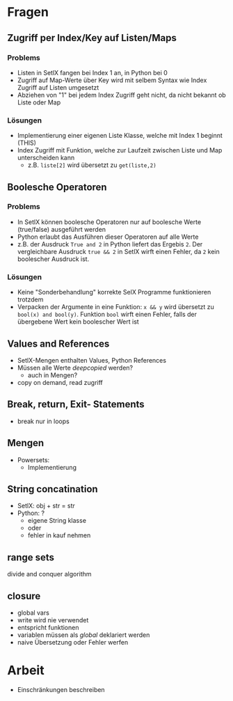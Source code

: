 # Fragen

## Zugriff per Index/Key auf Listen/Maps

### Problems

- Listen in SetlX fangen bei Index 1 an, in Python bei 0
- Zugriff auf Map-Werte über Key wird mit selbem Syntax wie Index Zugriff auf Listen umgesetzt
- Abziehen von "1" bei jedem Index Zugriff geht nicht, da nicht bekannt ob Liste oder Map

### Lösungen

- Implementierung einer eigenen Liste Klasse, welche mit Index 1 beginnt (THIS)
- Index Zugriff mit Funktion, welche zur Laufzeit zwischen Liste und Map unterscheiden kann
  - z.B. `liste[2]` wird übersetzt zu `get(liste,2)`

## Boolesche Operatoren

### Problems

- In SetlX können boolesche Operatoren nur auf boolesche Werte (true/false) ausgeführt werden
- Python erlaubt das Ausführen dieser Operatoren auf alle Werte
- z.B. der Ausdruck `True and 2` in Python liefert das Ergebis `2`. Der vergleichbare Ausdruck `true && 2` in SetlX wirft einen Fehler, da `2` kein boolescher Ausdruck ist.

### Lösungen

- Keine "Sonderbehandlung" korrekte SelX Programme funktionieren trotzdem
- Verpacken der Argumente in eine Funktion: `x && y` wird übersetzt zu `bool(x) and bool(y)`. Funktion `bool` wirft einen Fehler, falls der übergebene Wert kein boolescher Wert ist

## Values and References

- SetlX-Mengen enthalten Values, Python References
- Müssen alle Werte _deepcopied_ werden?
  - auch in Mengen?
- copy on demand, read zugriff

## Break, return, Exit- Statements

- break nur in loops

## Mengen

- Powersets:
  - Implementierung

## String concatination

- SetlX: obj + str = str
- Python: ?
  - eigene String klasse
  - oder
  - fehler in kauf nehmen



##  range sets 

divide and conquer algorithm

## closure

- global vars
- write wird nie verwendet
-  entspricht funktionen
- variablen müssen als _global_ deklariert werden
- naive Übersetzung oder Fehler werfen

# Arbeit

- Einschränkungen beschreiben